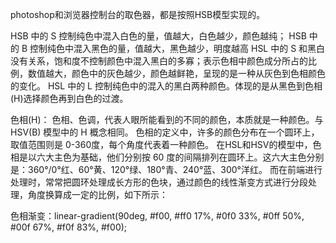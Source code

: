 photoshop和浏览器控制台的取色器，都是按照HSB模型实现的。

HSB 中的 S 控制纯色中混入白色的量，值越大，白色越少，颜色越纯；
HSB 中的 B 控制纯色中混入黑色的量，值越大，黑色越少，明度越高
HSL 中的 S 和黑白没有关系，饱和度不控制颜色中混入黑白的多寡；表示色相中颜色成分所占的比例，数值越大，颜色中的灰色越少，颜色越鲜艳，呈现的是一种从灰色到色相颜色的变化。
HSL 中的 L 控制纯色中的混入的黑白两种颜色。体现的是从黑色到色相(H)选择颜色再到白色的过渡。

色相(H)：
色相、色调，代表人眼所能看到的不同的颜色，本质就是一种颜色。与 HSV(B) 模型中的 H 概念相同。
色相的定义中，许多的颜色分布在一个圆环上，取值范围则是 0-360度，每个角度代表着一种颜色。
在HSL和HSV的模型中，色相是以六大主色为基础，他们分别按 60 度的间隔排列在圆环上。这六大主色分别是：360°/0°红、60°黄、120°绿、180°青、240°蓝、300°洋红。
而在前端进行处理时，常常把圆环处理成长方形的色块，通过颜色的线性渐变方式进行分段处理，角度换算成一定的比例，如下所示：

色相渐变：linear-gradient(90deg, #f00, #ff0 17%, #0f0 33%, #0ff 50%, #00f 67%, #f0f 83%, #f00);